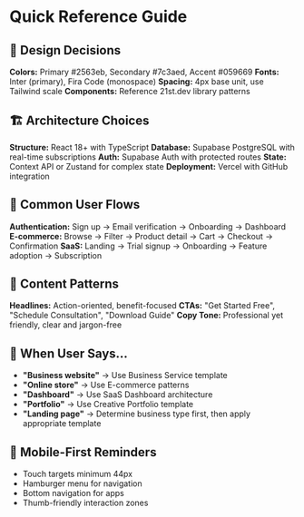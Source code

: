 # Quick Reference Guide

## 🎨 Design Decisions

**Colors:** Primary #2563eb, Secondary #7c3aed, Accent #059669
**Fonts:** Inter (primary), Fira Code (monospace)
**Spacing:** 4px base unit, use Tailwind scale
**Components:** Reference 21st.dev library patterns

## 🏗 Architecture Choices

**Structure:** React 18+ with TypeScript
**Database:** Supabase PostgreSQL with real-time subscriptions
**Auth:** Supabase Auth with protected routes
**State:** Context API or Zustand for complex state
**Deployment:** Vercel with GitHub integration

## 🔄 Common User Flows

**Authentication:** Sign up → Email verification → Onboarding → Dashboard
**E-commerce:** Browse → Filter → Product detail → Cart → Checkout → Confirmation
**SaaS:** Landing → Trial signup → Onboarding → Feature adoption → Subscription

## 📝 Content Patterns

**Headlines:** Action-oriented, benefit-focused
**CTAs:** "Get Started Free", "Schedule Consultation", "Download Guide"
**Copy Tone:** Professional yet friendly, clear and jargon-free

## 🚨 When User Says...

- **"Business website"** → Use Business Service template
- **"Online store"** → Use E-commerce patterns
- **"Dashboard"** → Use SaaS Dashboard architecture
- **"Portfolio"** → Use Creative Portfolio template
- **"Landing page"** → Determine business type first, then apply appropriate template

## 📱 Mobile-First Reminders

- Touch targets minimum 44px
- Hamburger menu for navigation
- Bottom navigation for apps
- Thumb-friendly interaction zones
